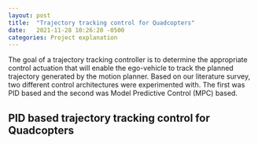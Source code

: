 ```yaml
---
layout: post
title:  "Trajectory tracking control for Quadcopters"
date:   2021-11-28 10:26:20 -0500
categories: Project explanation
---
```

The goal of a trajectory tracking controller is to determine the appropriate control actuation that will enable the ego-vehicle to track the planned trajectory generated by the motion planner. Based on our literature survey, two different control architectures were experimented with. The first was PID based and the second was Model Predictive Control  (MPC) based.  
## PID based trajectory tracking control for Quadcopters
